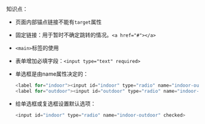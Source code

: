 知识点：

- 页面内部锚点链接不能有`target`属性

- 固定链接：用于暂时不确定跳转的情况。`<a href="#"></a>`

- `<main>`标签的使用

- 表单增加必填字段：`<input type="text" required>`

- 单选框是由name属性决定的：

  ```javascript
  <label for="indoor"><input id="indoor" type="radio" name="indoor-outdoor">indoor</label>
  <label for="outdoor"><input id="outdoor" type="radio" name="indoor-outdoor">outdoor</label>
  ```

- 给单选框或复选框设置默认选项：

  ```javascript
  <input id="indoor" type="radio" name="indoor-outdoor" checked>
  ```

  

